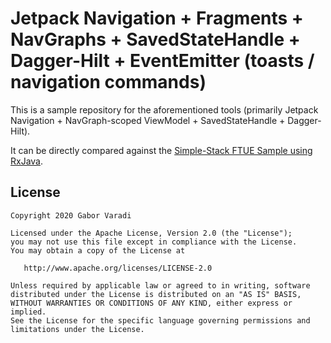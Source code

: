 # Jetpack Navigation + Fragments + NavGraphs + SavedStateHandle + Dagger-Hilt + EventEmitter (toasts / navigation commands)

This is a sample repository for the aforementioned tools (primarily Jetpack Navigation + NavGraph-scoped ViewModel + SavedStateHandle + Dagger-Hilt).

It can be directly compared against the [Simple-Stack FTUE Sample using RxJava](https://github.com/Zhuinden/simple-stack-ftue-sample).

## License

    Copyright 2020 Gabor Varadi

    Licensed under the Apache License, Version 2.0 (the "License");
    you may not use this file except in compliance with the License.
    You may obtain a copy of the License at

       http://www.apache.org/licenses/LICENSE-2.0

    Unless required by applicable law or agreed to in writing, software
    distributed under the License is distributed on an "AS IS" BASIS,
    WITHOUT WARRANTIES OR CONDITIONS OF ANY KIND, either express or implied.
    See the License for the specific language governing permissions and
    limitations under the License.
